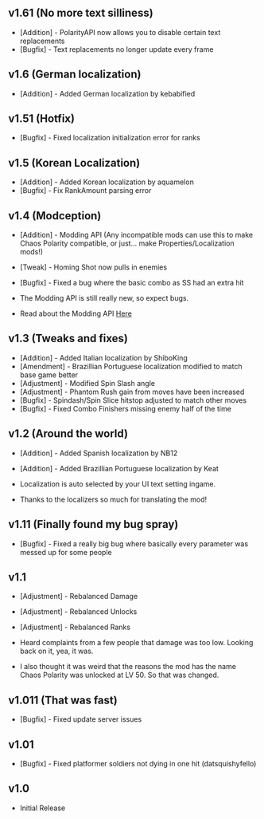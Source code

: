 ## v1.61 (No more text silliness)
- [Addition] - PolarityAPI now allows you to disable certain text replacements
- [Bugfix] - Text replacements no longer update every frame

## v1.6 (German localization)
- [Addition] - Added German localization by kebabified

## v1.51 (Hotfix)
- [Bugfix] - Fixed localization initialization error for ranks

## v1.5 (Korean Localization)
- [Addition] - Added Korean localization by aquamelon
- [Bugfix] - Fix RankAmount parsing error

## v1.4 (Modception)
- [Addition] - Modding API (Any incompatible mods can use this to make Chaos Polarity compatible, or just... make Properties/Localization mods!)
- [Tweak] - Homing Shot now pulls in enemies
- [Bugfix] - Fixed a bug where the basic combo as SS had an extra hit

- The Modding API is still really new, so expect bugs.

- Read about the Modding API [Here](https://github.com/thej01/SF-Chaos-Polarity/wiki/%E2%80%8EModding)

## v1.3 (Tweaks and fixes)
- [Addition] - Added Italian localization by ShiboKing
- [Amendment] - Brazillian Portuguese localization modified to match base game better
- [Adjustment] - Modified Spin Slash angle
- [Adjustment] - Phantom Rush gain from moves have been increased
- [Bugfix] - Spindash/Spin Slice hitstop adjusted to match other moves
- [Bugfix] - Fixed Combo Finishers missing enemy half of the time

## v1.2 (Around the world)
- [Addition] - Added Spanish localization by NB12
- [Addition] - Added Brazillian Portuguese localization by Keat

- Localization is auto selected by your UI text setting ingame.
- Thanks to the localizers so much for translating the mod!

## v1.11 (Finally found my bug spray)
- [Bugfix] - Fixed a really big bug where basically every parameter was messed up for some people

## v1.1
- [Adjustment] - Rebalanced Damage
- [Adjustment] - Rebalanced Unlocks
- [Adjustment] - Rebalanced Ranks

- Heard complaints from a few people that damage was too low. Looking back on it, yea, it was.

- I also thought it was weird that the reasons the mod has the name Chaos Polarity was unlocked at LV 50. So that was changed.

## v1.011 (That was fast)
- [Bugfix] - Fixed update server issues

## v1.01
- [Bugfix] - Fixed platformer soldiers not dying in one hit (datsquishyfello)

## v1.0
- Initial Release
